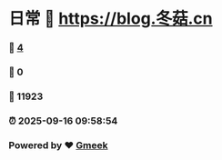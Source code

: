# 日常 :link: https://blog.冬菇.cn 
### :page_facing_up: [4](https://blog.冬菇.cn/tag.html) 
### :speech_balloon: 0 
### :hibiscus: 11923 
### :alarm_clock: 2025-09-16 09:58:54 
### Powered by :heart: [Gmeek](https://github.com/Meekdai/Gmeek)
